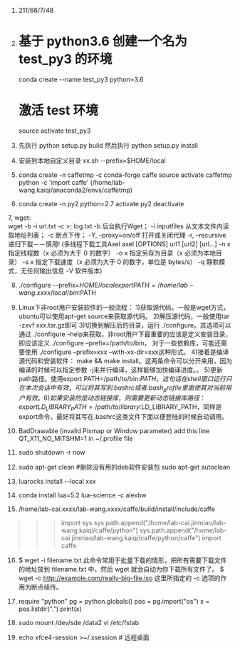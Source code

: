 1.  211/66/7/48

2.  # 基于 python3.6 创建一个名为test_py3 的环境
    conda create --name test_py3 python=3.6 
    # 激活 test 环境
    source activate test_py3
    
3. 先执行 python setup.py build
   然后执行 python setup.py install
   
4. 安装到本地自定义目录  xx.sh --prefix=$HOME/local

5.  conda create -n caffetmp -c conda-forge caffe
    source activate caffetmp
    python -c 'import caffe'
(/home/lab-wang.kaiqi/anaconda2/envs/caffetmp)

6.  conda create -n py2 python=2.7
    activate py2
    deactivate

7,  wget:   
    wget -b -i url.txt -c >; log.txt
    -b 后台执行Wget；
    -i inputfiles 从文本文件内读取地址列表；
    -c 断点下传；
    -Y, –proxy=on/off  打开或关闭代理
    -r, –recursive  递归下载－－慎用!
    (多线程下载工具Axel
    axel [OPTIONS] url1 [url2] [url…]
    -n x  指定线程数（x 必须为大于 0 的数字）
    -o x  指定另存为目录（x 必须为本地目录）
    -s x  指定下载速度（x 必须为大于 0 的数字，单位是 bytes/s）
    -q    静默模式，无任何输出信息
    -V    软件版本)
    
8.  ./configure --prefix=$HOME/local
    export PATH=/home/lab-wang.xxxx/local/bin:$PATH

9. Linux下非root用户安装软件的一般流程：
    1)获取源代码，一般是wget方式，ubuntu可以使用apt-get source来获取源代码。
    2)解压源代码，一般使用tar -zxvf xxx.tar.gz即可
    3)切换到解压后的目录，运行 ./configure。其选项可以通过 ./configure –help来获取，非root用户下最重要的应该是定义安装目录，即应该定义 ./configure –prefix=/path/to/bin， 对于一些依赖库，可能还需要使用 ./configure  –prefix=xxx –with-xx-dir=xxx这种形式。
    4)接着是编译源代码和安装软件： make &&  make install。这两条命令可以分开来用，因为编译的时候可以指定参数 -j来并行编译，这样能够加快编译进度。。
    5)更新path路径。使用export PATH=/path/to/bin:$PATH，这句话在shell窗口运行只在本次会话中有效，可以将其写到.bashrc或者.bash_profile里面使其对当前用户有效。
    6)如果安装的是动态链接库，则需要更新动态链接库路径： export LD_LIBRARY_PATH=/path/to/library:$LD_LIBRARY_PATH，同样是export命令，最好将其写在.bashrc这类文件下面以便登陆的时候自动调用。
    

10.  BadDrawable (invalid Pixmap or Window parameter)
     add this line QT_X11_NO_MITSHM=1 in ~/.profile file
     
     
11.  sudo shutdown -r now

12. sudo apt-get clean  #删除没有用的deb软件安装包
    sudo apt-get autoclean
    
13. luarocks install --local xxx
	
14. conda install lua=5.2 lua-science -c alexbw

15. /home/lab-cai.xxxx/lab-wang.xxxx/caffe/build/install/include/caffe
>>> import sys 
>>> sys.path.append("/home/lab-cai.jinmiao/lab-wang.kaiqi/caffe/python")
>>> sys.path.append("/home/lab-cai.jinmiao/lab-wang.kaiqi/caffe/python/caffe")
>>> import caffe

16. $ wget -i filename.txt  此命令常用于批量下载的情形，把所有需要下载文件的地址放到 filename.txt 中，然后 wget 就会自动为你下载所有文件了。
    $ wget -c http://example.com/really-big-file.iso  这里所指定的 -c 选项的作用为断点续传。
    
17. require "python"
pg = python.globals()
pos = pg.import("os")
x = pos.listdir(".")
print(x)

18. sudo mount /dev/sde  /data2
vi /etc/fstab

19. echo xfce4-session >~/.xsession   # 远程桌面
